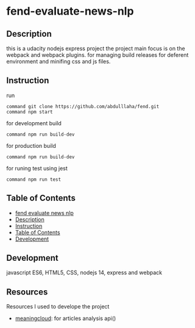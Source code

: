 # fend-evaluate-news-nlp

## Description

this is a udacity nodejs express project
the project main focus is on the webpack and webpack plugins.
for managing build releases for deferent environment and minifing css and js files.

## Instruction
run 
```shell
command git clone https://github.com/abdulllaha/fend.git
command npm start
```
for development build
``` shell
command npm run build-dev
```
for production build
``` shell
command npm run build-dev
```
for runing test using jest
``` shell
command npm run test
```
## Table of Contents
- [fend evaluate news nlp](#fend-evaluate-news-nlp)
- [Description](#description)
- [Instruction](#instruction)
- [Table of Contents](#table-of-contents)
- [Development](#development)

## Development
javascript ES6, HTML5, CSS, nodejs 14, express and webpack

## Resources
Resources I used to develope the project
- [meaningcloud](https://www.meaningcloud.com//): for articles analysis api()